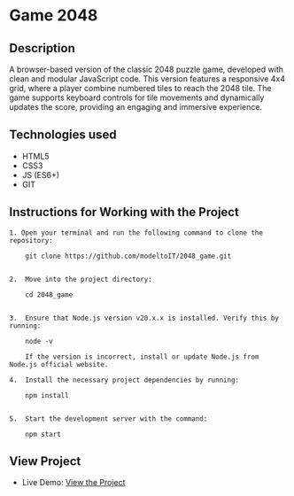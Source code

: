 # Game 2048

## Description
A browser-based version of the classic 2048 puzzle game, developed with clean and modular JavaScript code. This version features a responsive 4x4 grid, where a player combine numbered tiles to reach the 2048 tile. The game supports keyboard controls for tile movements and dynamically updates the score, providing an engaging and immersive experience.

## Technologies used
* HTML5
* CSS3
* JS (ES6+)
* GIT

## Instructions for Working with the Project

	1. Open your terminal and run the following command to clone the repository:

        git clone https://github.com/modeltoIT/2048_game.git


	2.	Move into the project directory:

        cd 2048_game


	3.	Ensure that Node.js version v20.x.x is installed. Verify this by running:

        node -v

        If the version is incorrect, install or update Node.js from Node.js official website.

	4.	Install the necessary project dependencies by running:

        npm install


	5.	Start the development server with the command:

        npm start

## View Project

* Live Demo: [View the Project](https://modeltoit.github.io/2048_game/)
